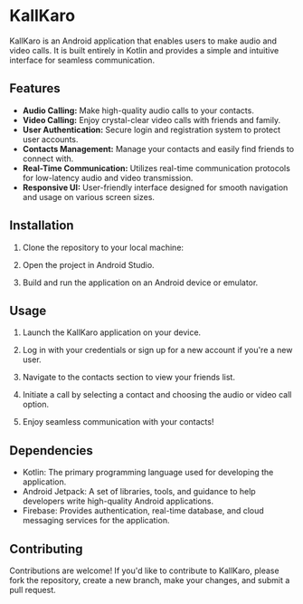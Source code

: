 # KallKaro

KallKaro is an Android application that enables users to make audio and video calls. It is built entirely in Kotlin and provides a simple and intuitive interface for seamless communication.

## Features

- **Audio Calling:** Make high-quality audio calls to your contacts.
- **Video Calling:** Enjoy crystal-clear video calls with friends and family.
- **User Authentication:** Secure login and registration system to protect user accounts.
- **Contacts Management:** Manage your contacts and easily find friends to connect with.
- **Real-Time Communication:** Utilizes real-time communication protocols for low-latency audio and video transmission.
- **Responsive UI:** User-friendly interface designed for smooth navigation and usage on various screen sizes.

## Installation

1. Clone the repository to your local machine:
2. Open the project in Android Studio.

3. Build and run the application on an Android device or emulator.

## Usage

1. Launch the KallKaro application on your device.

2. Log in with your credentials or sign up for a new account if you're a new user.

3. Navigate to the contacts section to view your friends list.

4. Initiate a call by selecting a contact and choosing the audio or video call option.

5. Enjoy seamless communication with your contacts!

## Dependencies

- Kotlin: The primary programming language used for developing the application.
- Android Jetpack: A set of libraries, tools, and guidance to help developers write high-quality Android applications.
- Firebase: Provides authentication, real-time database, and cloud messaging services for the application.

## Contributing

Contributions are welcome! If you'd like to contribute to KallKaro, please fork the repository, create a new branch, make your changes, and submit a pull request.
